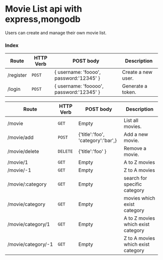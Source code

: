 # Movie List api with express,mongodb
Users can create and manage their own movie list.
### Index

| Route | HTTP Verb	 | POST body	 | Description	 |
| --- | --- | --- | --- |
| /register | `POST` | { username: 'foooo', password:'12345' } | Create a new user. |
| /login | `POST` | { username: 'fooooo', password:'12345' } | Generate a token. |


| Route | HTTP Verb	 | POST body	 | Description	 |
| --- | --- | --- | --- |
| /movie | `GET` | Empty | List all movies. |
| /movie/add | `POST` | {'title':'foo', 'category':'bar',}  | Add a new movie. |
| /movie/delete | `DELETE` | {'title':'foo' } | Remove a movie. |
| /movie/1 | `GET` | Empty | A to Z movies |
| /movie/-1 | `GET` | Empty | Z to A movies |
| /movie/:category | `GET` | Empty | search for specific category |
| /movie/category | `GET` | Empty | movies which exist category |
| /movie/category/1 | `GET` | Empty | A to Z movies which exist category |
| /movie/category/-1 | `GET` | Empty | Z to A movies which exist category |




